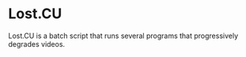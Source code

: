 # Lost.CU
 Lost.CU is a batch script that runs several programs that progressively degrades videos. 

